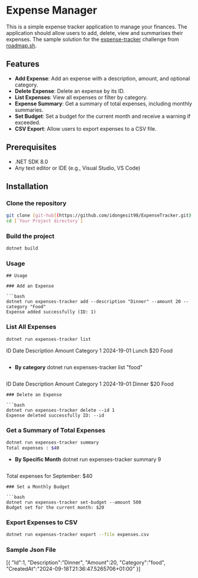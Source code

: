 # Expense Manager
This is a simple expense tracker application to manage your finances. The application should allow users to add, delete, view and summarises their expenses.
The sample solution for the [expense-tracker](https://roadmap.sh/projects/expense-tracker) challenge from [roadmap.sh](https://roadmap.sh/).

## Features

- **Add Expense**: Add an expense with a description, amount, and optional category.
- **Delete Expense**: Delete an expense by its ID.
- **List Expenses**: View all expenses or filter by category.
- **Expense Summary**: Get a summary of total expenses, including monthly summaries.
- **Set Budget**: Set a budget for the current month and receive a warning if exceeded.
- **CSV Export**: Allow users to export expenses to a CSV file.

## Prerequisites
- .NET SDK 8.0
- Any text editor or IDE (e.g., Visual Studio, VS Code)

## Installation

### Clone the repository

```bash
git clone [git-hub](https://github.com/idongesit98/ExpenseTracker.git)
cd [`Your Project directory`]

```
### Build the project

```bash
dotnet build
```
### Usage
```
## Usage

### Add an Expense

```bash
dotnet run expenses-tracker add --description "Dinner" --amount 20 --category "Food"
Expense added successfully (ID: 1)
```
### List All Expenses

```bash
dotnet run expenses-tracker list
```
ID   Date       Description   Amount  Category
1    2024-19-01  Lunch         $20     Food
```
```
- **By category**
dotnet run expenses-tracker list "food"
```
```
ID   Date       Description   Amount  Category
1    2024-19-01  Dinner         $20    Food

```
### Delete an Expense

```bash
dotnet run expenses-tracker delete --id 1
Expense deleted successfully ID: --id
```
### Get a Summary of Total Expenses

```bash
dotnet run expenses-tracker summary
Total expenses : $40
```
- **By Specific Month**
dotnet run expenses-tracker summary 9
```
```
Total expenses for September: $40
```
### Set a Monthly Budget

```bash
dotnet run expenses-tracker set-budget --amount 500
Budget set for the current month: $20
```

### Export Expenses to CSV

```bash
dotnet run expenses-tracker export --file expenses.csv
```
### Sample Json File
[{
    "Id":1,
    "Description":"Dinner",
    "Amount":20,
    "Category":"food",
    "CreatedAt":"2024-09-18T21:36:47.5265706+01:00"
}]


